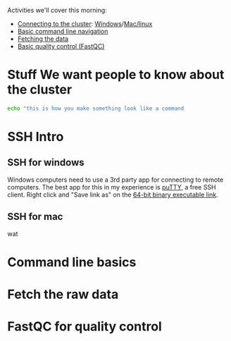 Activities we'll cover this morning:

* [Connecting to the cluster](#ssh-intro): [Windows](#ssh-for-windows)/[Mac/linux](#ssh-for-mac)
* [Basic command line navigation](#command-line-basics)
* [Fetching the data](#fetch-the-raw-data)
* [Basic quality control (FastQC)](#fastqc-for-quality-control)

# Stuff We want people to know about the cluster

```sh
echo "this is how you make something look like a command
```
# SSH Intro

## SSH for windows
Windows computers need to use a 3rd party app for connecting to remote computers. The best app for this in my experience is [puTTY](https://www.putty.org/), a free SSH client. Right click and "Save link as" on the [64-bit binary executable link](https://the.earth.li/~sgtatham/putty/latest/w64/putty.exe).

## SSH for mac
wat

# Command line basics

# Fetch the raw data

# FastQC for quality control

